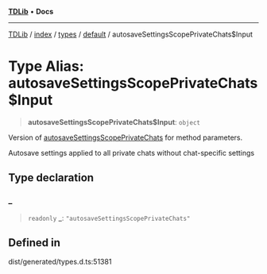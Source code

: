 [**TDLib**](../../../../../../README.md) • **Docs**

***

[TDLib](../../../../../../modules.md) / [index](../../../../../README.md) / [types](../../../README.md) / [default](../README.md) / autosaveSettingsScopePrivateChats$Input

# Type Alias: autosaveSettingsScopePrivateChats$Input

> **autosaveSettingsScopePrivateChats$Input**: `object`

Version of [autosaveSettingsScopePrivateChats](autosaveSettingsScopePrivateChats.md) for method parameters.

Autosave settings applied to all private chats without chat-specific settings

## Type declaration

### \_

> `readonly` **\_**: `"autosaveSettingsScopePrivateChats"`

## Defined in

dist/generated/types.d.ts:51381
